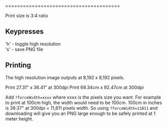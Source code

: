 =======================================

Print size is 3:4 ratio

## Keypresses

'h' - toggle high resolution  
's' - save PNG file  

## Printing

The high resolution image outputs at 8,192 x 8,192 pixels.  

Print 27.31" x 36.41" at 300dpi
Print 69.34cm x 92.47cm at 300dpi

Add `?forceWidth=xxxx` where xxxx is the pixels size you want. For example to print at 100cm high, the width would need to be 100cm. 100cm in inches is 39.37" at 300dpi = 11,811 pixels width. So using `?forceWidth=11811` and downloading will give you an PNG large enough to be safely printed at 1 meter height.